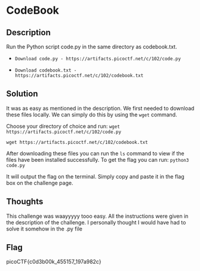 # CodeBook

## Description
Run the Python script code.py in the same directory as codebook.txt.
*     Download code.py - https://artifacts.picoctf.net/c/102/code.py
*     Download codebook.txt - https://artifacts.picoctf.net/c/102/codebook.txt

## Solution

It was as easy as mentioned in the description.
We first needed to download these files locally. We can simply do this by using the `wget` command.

Choose your directory of choice and run:
`wget https://artifacts.picoctf.net/c/102/code.py`

`wget https://artifacts.picoctf.net/c/102/codebook.txt`

After downloading these files you can run the `ls` command to view if the files have been installed successfully.
To get the flag you can run:
`python3 code.py`

It will output the flag on the terminal. Simply copy and paste it in the flag box on the challenge page.

## Thoughts
This challenge was waayyyyy tooo easy. All the instructions were given in the description of the challenge. I personally thought I would have had to solve it somehow in the .py file

## Flag
picoCTF{c0d3b00k_455157_197a982c}
